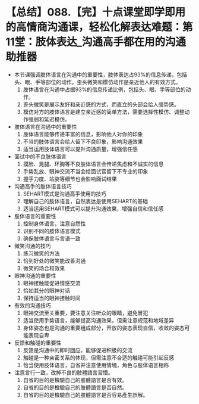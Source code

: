 # 【总结】088.【完】十点课堂即学即用的高情商沟通课，轻松化解表达难题：第11堂：肢体表达_沟通高手都在用的沟通助推器

-   本节课强调肢体语言在沟通中的重要性，肢体表达占93%的信息传递，包括头、眼、手等部位的动作。歪头微笑和模仿动作是亲近他人的有效方式。
    1.  肢体语言在沟通中占据93%的信息传递比例，包括头、眼、手等部位的动作。
    2.  歪头微笑是展示友好和亲近感的方式，而直立的头部会给人强势感。
    3.  模仿对方的肢体语言是建立亲近感的简单方法，需要选择性模仿、调整动作强弱和延迟模仿。
-   肢体语言在沟通中的重要性
    1.  肢体语言能够传递丰富的信息，影响他人对你的印象
    2.  不当的肢体语言会给人留下不良印象，影响沟通效果
    3.  适当运用肢体语言可以提升沟通质量，增强信任感
-   面试中的不良肢体语言
    1.  摸脸、晃腿、环胸等不良肢体语言会传递焦虑和不诚实的信息
    2.  手势乱放、眼神交流不当会给面试官留下不专业的印象
    3.  握手力度、站姿等细节也会影响面试结果
-   沟通高手的肢体语言技巧
    1.  SEHART模式是沟通高手使用的技巧
    2.  理解自己的肢体语言，自然表达是使用SEHART的基础
    3.  适当运用SEHART模式可以提升沟通效果，增强自信和信任感
-   肢体语言的重要性
    1.  控制身体语言，注意自然性
    2.  识别不同的肢体语言模式
    3.  确保肢体语言与言语一致
-   微笑沟通的技巧
    1.  练习微笑的方法
    2.  恰到好处的微笑能改善沟通
    3.  微笑的场合和效果
-   眼神沟通的重要性
    1.  眼神接触能促进情感交流
    2.  恰如其分的眼神对话
    3.  保持适当的眼神接触时间
-   有效的沟通技巧
    1.  眼神交流至关重要，要注意关注听众的眼睛，避免冒犯
    2.  适当使用手势语言，能够提高沟通效果，但需注意规范和地域差异
    3.  身体姿态也是沟通的重要组成部分，开放的姿态表现自信，收敛的姿态可能表现自卑
-   反馈和触碰的重要性
    1.  反馈是沟通中的即时回应，能够促进积极的交流
    2.  触碰是一种亲密关系的体现，但需注意不合适的触碰可能引起反感
    3.  恰当使用肢体语言，自省并注意使用情境，角色与肢体语言相称
-   注意言行一致，改掉不良的肢體語言習慣。
    1.  自省的目的是檢驗自己的肢體語言是否有效。
    2.  自省的目的是檢驗自己的肢體語言是否自然。
    3.  自省的目的是檢驗自己的肢體語言是否容易產生誤解。